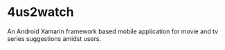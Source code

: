 # 4us2watch
An Android Xamarin framework based mobile application for movie and tv series suggestions amidst users.
